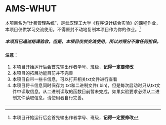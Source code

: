 # AMS-WHUT

​       本项目名为“计费管理系统”，是武汉理工大学《程序设计综合实验》的课程作业，本项目仅供学习交流使用，不得原封不动地复制本项目作为你的作业。[^注1]

##### 本项目已通过结课验收，但是，本项目仅供交流使用，所以对得分不做任何担保。

#### 注意：

1. 本项目开始运行后会首先输出作者学号、班级，**记得一定要修改**
2. 本项目的拓展功能目前并不完善
3. 本项目自带一些卡信息，可以打开相关txt文件进行查看
4. 本项目将卡信息同时保存为.txt和二进制文件(.bin)，但是每次启动时只从txt文件中读取信息。从二进制读取的函数目前暂未完成，如果实验要求必须从二进制文件读取信息，请使用者自行完善。

---

[^注1 ]:本项目开始运行后会首先输出作者学号、班级，**记得一定要修改**